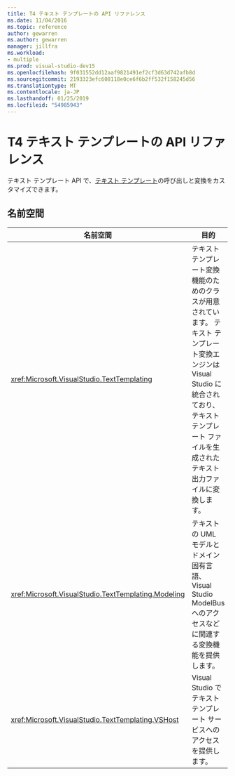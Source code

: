 ```yaml
---
title: T4 テキスト テンプレートの API リファレンス
ms.date: 11/04/2016
ms.topic: reference
author: gewarren
ms.author: gewarren
manager: jillfra
ms.workload:
- multiple
ms.prod: visual-studio-dev15
ms.openlocfilehash: 9f031552dd12aaf9821491ef2cf3d63d742afb8d
ms.sourcegitcommit: 2193323efc608118e0ce6f6b2ff532f158245d56
ms.translationtype: MT
ms.contentlocale: ja-JP
ms.lasthandoff: 01/25/2019
ms.locfileid: "54985943"
---
```

# <a name="api-reference-for-t4-text-templates"></a>T4 テキスト テンプレートの API リファレンス

テキスト テンプレート API で、[テキスト テンプレート](../modeling/code-generation-and-t4-text-templates.md)の呼び出しと変換をカスタマイズできます。

## <a name="namespaces"></a>名前空間

|名前空間|目的|
|-|-|
|<xref:Microsoft.VisualStudio.TextTemplating>|テキスト テンプレート変換機能のためのクラスが用意されています。 テキスト テンプレート変換エンジンは Visual Studio に統合されており、テキスト テンプレート ファイルを生成されたテキスト出力ファイルに変換します。|
|<xref:Microsoft.VisualStudio.TextTemplating.Modeling>|テキストの UML モデルとドメイン固有言語、Visual Studio ModelBus へのアクセスなどに関連する変換機能を提供します。|
|<xref:Microsoft.VisualStudio.TextTemplating.VSHost>|Visual Studio でテキスト テンプレート サービスへのアクセスを提供します。|
